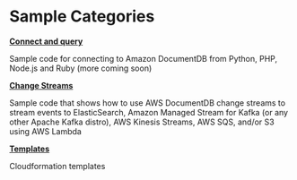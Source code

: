 # Sample Categories

__[Connect and query](https://github.com/aws-samples/amazon-documentdb-samples/tree/master/samples/connect-and-query)__

Sample code for connecting to Amazon DocumentDB from Python, PHP, Node.js and Ruby (more coming soon)

__[Change Streams](https://github.com/aws-samples/amazon-documentdb-samples/tree/master/samples/change-streams)__

Sample code that shows how to use AWS DocumentDB change streams to stream events to ElasticSearch, Amazon Managed Stream for Kafka (or any other Apache Kafka distro), AWS Kinesis Streams, AWS SQS, and/or S3 using AWS Lambda

__[Templates](https://github.com/aws-samples/amazon-documentdb-samples/tree/master/samples/templates)__

Cloudformation templates
